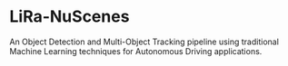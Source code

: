 # LiRa-NuScenes
An Object Detection and Multi-Object Tracking pipeline using traditional Machine Learning techniques for Autonomous Driving applications.